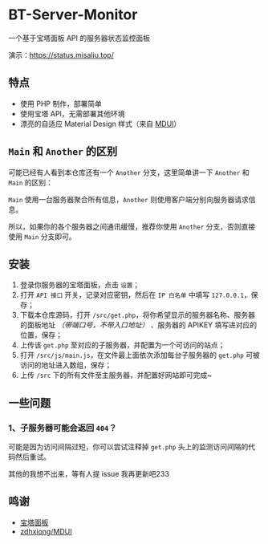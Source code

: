 # BT-Server-Monitor
一个基于宝塔面板 API 的服务器状态监控面板

演示：https://status.misaliu.top/

## 特点

- 使用 PHP 制作，部署简单
- 使用宝塔 API，无需部署其他环境
- 漂亮的自适应 Material Design 样式（来自 [MDUI](https://mdui.org)）

## `Main` 和 `Another` 的区别
可能已经有人看到本仓库还有一个 `Another` 分支，这里简单讲一下 `Another` 和 `Main` 的区别：

`Main` 使用一台服务器聚合所有信息，`Another` 则使用客户端分别向服务器请求信息。

所以，如果你的各个服务器之间通讯缓慢，推荐你使用 `Another` 分支，否则直接使用 `Main` 分支即可。

## 安装
1. 登录你服务器的宝塔面板，点击 `设置`；
2. 打开 `API 接口` 开关，记录对应密钥，然后在 `IP 白名单` 中填写 `127.0.0.1`，保存；
3. 下载本仓库源码，打开 `/src/get.php`，将你希望显示的服务器名称、服务器的面板地址 *（带端口号，不带入口地址）* 、服务器的 APIKEY 填写进对应的位置，保存；
4. 上传该 `get.php` 至对应的子服务器，并配置为一个可访问的站点；
5. 打开 `/src/js/main.js`，在文件最上面依次添加每台子服务器的 `get.php` 可被访问的地址进入数组，保存；
6. 上传 `/src` 下的所有文件至主服务器，并配置好网站即可完成~

## 一些问题

### 1、子服务器可能会返回 `404`？
可能是因为访问间隔过短，你可以尝试注释掉 `get.php` 头上的监测访问间隔的代码然后重试。

其他的我想不出来，等有人提 issue 我再更新吧233

## 鸣谢
- [宝塔面板](https://bt.cn)
- [zdhxiong/MDUI](https://github.com/zdhxiong/mdui)
